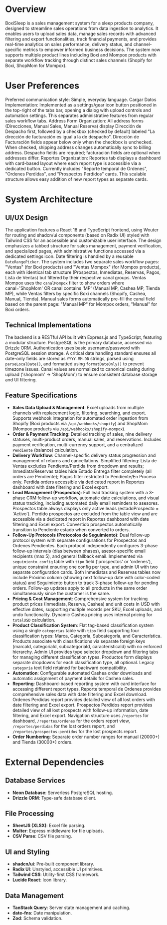 # Overview

BoxiSleep is a sales management system for a sleep products company, designed to streamline sales operations from data ingestion to analytics. It enables users to upload sales data, manage sales records with advanced filtering and export functionalities, track financial payments, and provides real-time analytics on sales performance, delivery status, and channel-specific metrics to empower informed business decisions. The system now supports multiple product lines including Boxi and Mompox products with separate workflow tracking through distinct sales channels (Shopify for Boxi, ShopMom for Mompox).

# User Preferences

Preferred communication style: Simple, everyday language.
Cargar Datos Implementation: Implemented as a settings/gear icon button positioned in the top-right of the tabs bar, opening a dialog with upload controls and automation settings. This separates administrative features from regular sales workflow tabs.
Address Form Organization: All address forms (Direcciones, Manual Sales, Manual Reserva) display Dirección de Despacho first, followed by a checkbox (checked by default) labeled "La dirección de facturación es igual a la de despacho". Dirección de Facturación fields appear below only when the checkbox is unchecked. When checked, shipping address changes automatically sync to billing address. Despacho fields are required; facturación fields are optional when addresses differ.
Reportes Organization: Reportes tab displays a dashboard with card-based layout where each report type is accessible via a dedicated button. Currently includes "Reporte temporal de Ordenes", "Ordenes Perdidas", and "Prospectos Perdidos" cards. This scalable structure allows easy addition of new report types as separate cards.

# System Architecture

## UI/UX Design
The application features a React 18 and TypeScript frontend, using Wouter for routing and shadcn/ui components (based on Radix UI) styled with Tailwind CSS for an accessible and customizable user interface. The design emphasizes a tabbed structure for sales management, payment verification, and specialized pages, with administrative functions accessed via a dedicated settings icon. Date filtering is handled by a reusable `DateRangePicker`. The system includes two separate sales workflow pages: "Ventas" (for Boxi products) and "Ventas Mompox" (for Mompox products), each with identical tab structure (Prospectos, Inmediatas, Reservas, Pagos, Lista de Ventas) but filtered by their respective canal groups. Ventas Mompox uses the `canalMompox` filter to show orders where canal='ShopMom' OR canal contains 'MP' (Manual MP, Cashea MP, Tienda MP), while Ventas filters by specific Boxi channels (Shopify, Cashea, Manual, Tienda). Manual sales forms automatically pre-fill the canal field based on the parent page: "Manual MP" for Mompox orders, "Manual" for Boxi orders.

## Technical Implementations
The backend is a RESTful API built with Express.js and TypeScript, featuring a modular structure. PostgreSQL is the primary database, accessed via Drizzle ORM. Authentication uses basic username/password with PostgreSQL session storage. A critical date handling standard ensures all date-only fields are stored as `YYYY-MM-DD` strings, parsed using `parseLocalDate()`, and formatted using `formatDateOnly()` to prevent timezone issues. Canal values are normalized to canonical casing during upload ('shopmom' → 'ShopMom') to ensure consistent database storage and UI filtering.

## Feature Specifications
- **Sales Data Upload & Management**: Excel uploads from multiple channels with replacement logic, filtering, searching, and export. Supports webhook integration for automated order ingestion from Shopify (Boxi products via `/api/webhooks/shopify`) and ShopMom (Mompox products via `/api/webhooks/shopify-mompox`).
- **Order & Payment Tracking**: Detailed tracking of sales, nine delivery statuses, multi-product orders, manual sales, and reservations. Includes payment verification, multi-currency support, and a centralized `Pendiente` (balance) calculation.
- **Delivery Workflow**: Channel-specific delivery status progression and management of returns and cancellations. Simplified filtering: Lista de Ventas excludes Pendiente/Perdida from dropdown and results; Inmediata/Reservas tables hide Estado Entrega filter completely (all orders are Pendiente); Pagos filter restricted to Pendiente/En Proceso only. Perdida orders accessible via dedicated report in Reportes dashboard with date filtering and Excel export.
- **Lead Management (Prospectos)**: Full lead tracking system with a 3-phase CRM follow-up workflow, automatic date calculations, and visual status tracking, including automated daily email reminders to asesores. Prospectos table always displays only active leads (estadoProspecto = 'Activo'). Perdido prospectos are excluded from the table view and are accessible via a dedicated report in Reportes dashboard with date filtering and Excel export. Convertido prospectos automatically transition to Pendiente estado when converted to orders.
- **Follow-Up Protocols (Protocolos de Seguimiento)**: Dual follow-up protocol system with separate configurations for Prospectos and Ordenes Pendientes. Each protocol independently configures 3-phase follow-up intervals (días between phases), asesor-specific email recipients (max 5), and general fallback email. Implemented via `seguimiento_config` table with `tipo` field ('prospectos' or 'ordenes'), unique constraint ensuring one config per type, and admin UI with two separate configuration cards. Both Inmediatas and Reservas tables now include Próximo column (showing next follow-up date with color-coded status) and Seguimiento button to track 3-phase follow-up for pending orders. Follow-up updates apply to all products in the same order simultaneously since the customer is the same.
- **Pricing & Cost Management**: Comprehensive system for tracking product prices (Inmediata, Reserva, Cashea) and unit costs in USD with effective dates, supporting multiple records per SKU, Excel uploads, and undo functionality. Dynamic Cashea pricing uses internal pricing for `totalUSD` calculation.
- **Product Classification System**: Flat tag-based classification system using a single `categorias` table with `tipo` field supporting four classification types: Marca, Categoría, Subcategoría, and Característica. Products associate with classifications via separate foreign keys (marcaId, categoriaId, subcategoriaId, caracteristicaId) with no enforced hierarchy. Admin UI provides type selector dropdown and filtering tabs for managing different classification types. Productos form displays separate dropdowns for each classification type, all optional. Legacy `categoria` text field retained for backward compatibility.
- **Automation**: Configurable automated Cashea order downloads and automatic assignment of payment details for Cashea sales.
- **Reporting**: Dashboard-based reporting system with card interface for accessing different report types. Reporte temporal de Ordenes provides comprehensive sales data with date filtering and Excel download. Ordenes Perdidas report provides detailed view of all lost orders with date filtering and Excel export. Prospectos Perdidos report provides detailed view of all lost prospects with follow-up information, date filtering, and Excel export. Navigation structure uses `/reportes` for dashboard, `/reportes/ordenes` for the orders report view, `/reportes/perdidas` for the lost orders report, and `/reportes/prospectos-perdidos` for the lost prospects report.
- **Order Numbering**: Separate order number ranges for manual (20000+) and Tienda (30000+) orders.

# External Dependencies

## Database Services
- **Neon Database**: Serverless PostgreSQL hosting.
- **Drizzle ORM**: Type-safe database client.

## File Processing
- **SheetJS (XLSX)**: Excel file parsing.
- **Multer**: Express middleware for file uploads.
- **CSV Parse**: CSV file parsing.

## UI and Styling
- **shadcn/ui**: Pre-built component library.
- **Radix UI**: Unstyled, accessible UI primitives.
- **Tailwind CSS**: Utility-first CSS framework.
- **Lucide React**: Icon library.

## Data Management
- **TanStack Query**: Server state management and caching.
- **date-fns**: Date manipulation.
- **Zod**: Schema validation.